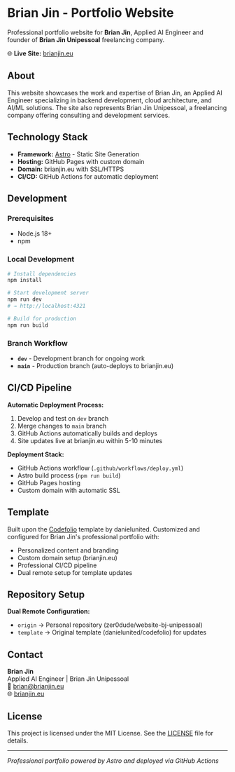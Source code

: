 # Brian Jin - Portfolio Website

Professional portfolio website for **Brian Jin**, Applied AI Engineer and founder of **Brian Jin Unipessoal** freelancing company.

🌐 **Live Site:** [brianjin.eu](https://brianjin.eu)

## About

This website showcases the work and expertise of Brian Jin, an Applied AI Engineer specializing in backend development, cloud architecture, and AI/ML solutions. The site also represents Brian Jin Unipessoal, a freelancing company offering consulting and development services.

## Technology Stack

- **Framework:** [Astro](https://astro.build/) - Static Site Generation
- **Hosting:** GitHub Pages with custom domain
- **Domain:** brianjin.eu with SSL/HTTPS
- **CI/CD:** GitHub Actions for automatic deployment

## Development

### Prerequisites
- Node.js 18+ 
- npm

### Local Development
```bash
# Install dependencies
npm install

# Start development server
npm run dev
# → http://localhost:4321

# Build for production
npm run build
```

### Branch Workflow
- **`dev`** - Development branch for ongoing work
- **`main`** - Production branch (auto-deploys to brianjin.eu)

## CI/CD Pipeline

**Automatic Deployment Process:**
1. Develop and test on `dev` branch
2. Merge changes to `main` branch  
3. GitHub Actions automatically builds and deploys
4. Site updates live at brianjin.eu within 5-10 minutes

**Deployment Stack:**
- GitHub Actions workflow (`.github/workflows/deploy.yml`)
- Astro build process (`npm run build`)
- GitHub Pages hosting
- Custom domain with automatic SSL

## Template

Built upon the [Codefolio](https://github.com/danielunited/codefolio) template by danielunited. Customized and configured for Brian Jin's professional portfolio with:
- Personalized content and branding
- Custom domain setup (brianjin.eu)
- Professional CI/CD pipeline
- Dual remote setup for template updates

## Repository Setup

**Dual Remote Configuration:**
- `origin` → Personal repository (zer0dude/website-bj-unipessoal)
- `template` → Original template (danielunited/codefolio) for updates

## Contact

**Brian Jin**  
Applied AI Engineer | Brian Jin Unipessoal  
📧 [brian@brianjin.eu](mailto:brian@brianjin.eu)  
🌐 [brianjin.eu](https://brianjin.eu)

## License

This project is licensed under the MIT License. See the [LICENSE](LICENSE) file for details.

---

*Professional portfolio powered by Astro and deployed via GitHub Actions*
